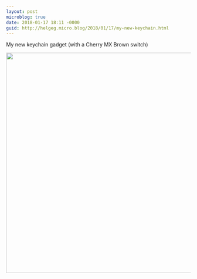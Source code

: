 ```yaml
---
layout: post
microblog: true
date: 2018-01-17 18:11 -0000
guid: http://helgeg.micro.blog/2018/01/17/my-new-keychain.html
---
```

My new keychain gadget (with a Cherry MX Brown switch)

<img src="http://helgeg.micro.blog/uploads/2018/155c119208.jpg" width="600" height="600" />
